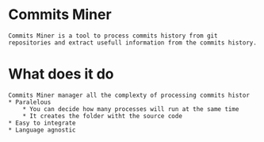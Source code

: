 # Commits Miner
    Commits Miner is a tool to process commits history from git repositories and extract usefull information from the commits history.

# What does it do
    Commits Miner manager all the complexty of processing commits histor
    * Paralelous
        * You can decide how many processes will run at the same time
        * It creates the folder witht the source code 
    * Easy to integrate
    * Language agnostic

